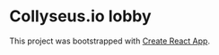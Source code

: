 # Collyseus.io lobby

This project was bootstrapped with [Create React App](https://github.com/facebook/create-react-app).
